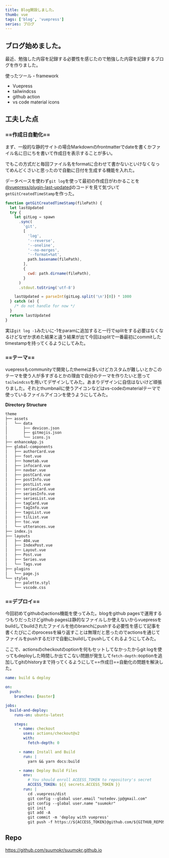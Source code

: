 ```yaml
---
title: Blog開設しました。
thumb: vue
tags: ['blog', 'vuepress']
series: ブログ
---
```




## ブログ始めました。

最近、勉強した内容を記録する必要性を感じたので勉強した内容を記録するブログを作りました。

使ったツール・framework

- Vuepress
- tailwindcss
- github action
- vs code material icons



## 工夫した点

### ==作成日自動化==

まず、一般的な静的サイトの場合Markdownのfrontmatterでdateを書くかファイル名に日にちを書いて作成日を表示することが多い。

でもこの方式だと毎回ファイル名をformatに合わせて書かないといけなくなってめんどくさいと思ったので自動に日付を生成する機能を入れた。

データベースを使わず`git log`を使って最初の作成日がわかることを[@vuepress/plugin-last-updated](https://github.com/vuejs/vuepress/blob/master/packages/%40vuepress/plugin-last-updated/index.js)のコードを見て気づいて`getGitCreatedTimeStamp`を作った。

```javascript
function getGitCreatedTimeStamp(filePath) {
  let lastUpdated
  try {
    let gitLog = spawn
      .sync(
        'git',
        [
          'log',
          '--reverse',
          '--oneline',
          '--no-merges',
          '--format=%at',
          path.basename(filePath),
        ],
        {
          cwd: path.dirname(filePath),
        }
      )
      .stdout.toString('utf-8')

    lastUpdated = parseInt(gitLog.split('\n')[0]) * 1000
  } catch (e) {
    /* do not handle for now */
  }
  return lastUpdated
}
```

実は`git log -1`みたいに-1をparamに追加すると一行でsplitをする必要はなくなるけどなぜか求めた結果と違う結果が出て今回はsplitで一番最初にcommitしたtimestampを持ってくるようにしてみた。



### ==テーマ==

vuepressもcommunityで開発したthemeは多いけどカスタムが難しいとかこのテーマを使う人が多すぎるとかの理由で自分のテーマを作りたいと思って`tailwindcss`を用いてデザインしてみた。あまりデザインに自信はないけど頑張りました。それとthumbnailに使うアイコンなどはvs-codeのmaterialテーマで使っているファイルアイコンを使うようにしてみた。

**Directory Structure**

```bash
theme
├── assets
│   └── data
│       ├── devicon.json
│       ├── gitmojis.json
│       └── icons.js
├── enhanceApp.js
├── global-components
│   ├── authorCard.vue
│   ├── foot.vue
│   ├── hometab.vue
│   ├── infocard.vue
│   ├── navbar.vue
│   ├── postCard.vue
│   ├── postInfo.vue
│   ├── postList.vue
│   ├── seriesCard.vue
│   ├── seriesInfo.vue
│   ├── seriesList.vue
│   ├── tagCard.vue
│   ├── tagInfo.vue
│   ├── tagsList.vue
│   ├── tilList.vue
│   ├── toc.vue
│   └── utterances.vue
├── index.js
├── layouts
│   ├── 404.vue
│   ├── IndexPost.vue
│   ├── Layout.vue
│   ├── Post.vue
│   ├── Series.vue
│   └── Tags.vue
├── plugins
│   └── page.js
└── styles
    ├── palette.styl
    └── vscode.css
```



### ==デプロイ==

今回初めてgithubのactions機能を使ってみた。blogをgithub pagesで運用するつもりだったけどgithub pagesは静的なファイルしか使えないからvuepressをbuildしてbuildされたファイルを他のbranchにpushする必要性を感じて記事を書くたびにこのprocessを繰り返すことは無理だと思ったのでactionsを通じてファイルをpushするだけで自動にbuildしてpushしてくれるようにしてみた。

ここで、actionsのcheckoutのoptionを何もセットしてなかったからgit logを使ってもdeployした時間しか出てこない問題が発生して`fetch-depth:0`optionを追加してgitのhistoryまで持ってくるようにして==作成日==自動化の問題を解決した。

```yaml
name: build & deploy

on:
  push:
    branches: [master]

jobs:
  build-and-deploy:
    runs-on: ubuntu-latest

    steps:
      - name: checkout
        uses: actions/checkout@v2
        with:
          fetch-depth: 0

      - name: Install and Build
        run: |
          yarn && yarn docs:build

      - name: Deploy Build Files
        env:
          # You should enroll ACEESS_TOKEN to repository's secret
          ACCESS_TOKEN: ${{ secrets.ACCESS_TOKEN }}
        run: |
          cd .vuepress/dist
          git config --global user.email "notedev.jp@gmail.com"
          git config --global user.name "suumokr"
          git init
          git add -A
          git commit -m 'deploy with vuepress'
          git push -f https://${ACCESS_TOKEN}@github.com/${GITHUB_REPOSITORY}.git master:gh-pages

```









## Repo

https://github.com/suumokr/suumokr.github.io





